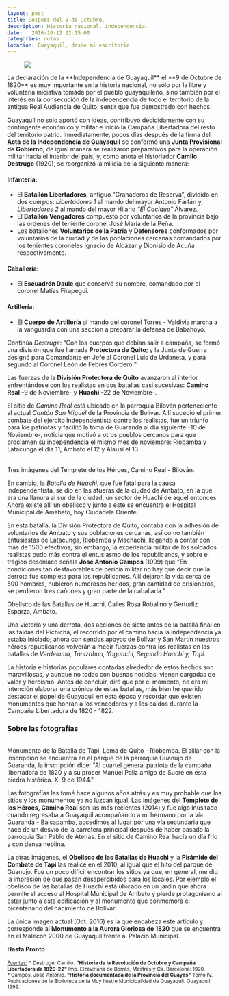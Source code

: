 ```yaml
---
layout: post
title: Después del 9 de Octubre.
description: Historia nacional, independencia.
date:   2016-10-12 22:15:00
categories: notas
location: Guayaquil, desde mi escritorio.
---
```


<figure><img src="/assets/aurora.jpg"/></figure>La declaración de la **Independencia de Guayaquil** el **9 de Octubre de 1820** es muy importante en la historia nacional, no sólo por la libre y voluntaria iniciativa tomada por el pueblo guayaquileño, sino también por el interés en la consecución de la independencia de todo el territorio de la antigua Real Audiencia de Quito, sentir que fue demostrado con hechos.

Guayaquil no sólo aportó con ideas, contribuyó decididamente con su contingente económico y militar e inició la Campaña Libertadora del resto del territorio patrio. Inmediatamente, pocos días después de la firma del **Acta de la Independencia de Guayaquil** se conformó una **Junta Provisional de Gobierno**, de igual manera se realizaron preparativos para la operación militar hacia el interior del país; y, como anota el historiador **Camilo Destruge** (1920), se reorganizó la milicia de la siguiente manera:

#### Infantería:
- El **Batallón Libertadores**, antiguo “Granaderos de Reserva”, dividido en dos cuerpos: *Libertadores 1* al mando del mayor Antonio Farfán y, *Libertadores 2* al mando del mayor Hilario *“El Cacique”* Álvarez.
- El **Batallón Vengadores** compuesto por voluntarios de la provincia bajo las órdenes del teniente coronel José María de la Peña.
- Los batallones **Voluntarios de la Patria** y **Defensores** conformados por voluntarios de la ciudad y de las poblaciones cercanas comandados por los tenientes coroneles Ignacio de Alcázar y Dionisio de Acuña respectivamente.

#### Caballería:
- El **Escuadrón Daule** que conservó su nombre, comandado por el coronel Matías Firapegui.

#### Artillería:
- El **Cuerpo de Artillería** al mando del coronel Torres - Valdivia marcha a la vanguardia con una sección a preparar la defensa de Babahoyo.

Continúa *Destruge*: <q>Con los cuerpos que debían salir a campaña, se formó una división que fue llamada **Protectora de Quito**; y la Junta de Guerra designó para Comandante en Jefe al Coronel Luis de Urdaneta, y para segundo al Coronel León de Febres Cordero.</q>

Las fuerzas de la **División Protectora de Quito** avanzaron al interior enfrentándose con los realistas en dos batallas casi sucesivas: **Camino Real** -9 de Noviembre- y **Huachi** -22 de Noviembre-.

El sitio de *Camino Real* está ubicado en la parroquia Bilován perteneciente al actual *Cantón San Miguel* de la Provincia de Bolívar. Allí sucedió el primer combate del ejército independentista contra los realistas, fue un triunfo para los patriotas y facilitó la toma de Guaranda al día siguiente -10 de Noviembre-, noticia que motivó a otros pueblos cercanos para que proclamen su independencia el mismo mes de noviembre: Riobamba y Latacunga el día 11, Ambato el 12 y Alausí el 13.

<section class="fluido">
				<div class="gallery">
				<a href="/assets/real.jpg" title="" data-fluidbox class="col-1"><img src="/assets/real.jpg" alt="" title="" /></a>
				<a href="/assets/real_1.jpg" title="" data-fluidbox class="col-2"><img src="/assets/real_1.jpg" alt="" title="" /></a>
				<a href="/assets/real_2.jpg" title="" data-fluidbox class="col-2"><img src="/assets/real_2.jpg" alt="" title="" /></a>
				<figcaption>Tres imágenes del Templete de los Héroes, Camino Real - Bilován. </figcaption>
				</div>
</section>

En cambio, la *Batalla de Huachi*, que fue fatal para la causa independentista, se dio en las afueras de la ciudad de Ambato, en la que era una llanura al sur de la ciudad, un sector de Huachi de aquel entonces. Ahora existe allí un obelisco y junto a este se encuentra el Hospital Municipal de Amabato, hoy Ciudadela Oriente.

En esta batalla, la División Protectora de Quito, contaba con la adhesión de voluntarios de Ambato y sus poblaciones cercanas, así como también entusiastas de Latacunga, Riobamba y Machachi, llegando a contar con más de 1500 efectivos; sin embargo, la experiencia militar de los soldados realistas pudo más contra el entusiasmo de los republicanos, y sobre el trágico desenlace señala **José Antonio Campos** (1999) que <q>En condiciones tan desfavorables de pericia militar no hay que decir que la derrota fue completa para los republicanos. Allí dejaron la vida cerca de 500 hombres, hubieron numerosos heridos, gran cantidad de prisioneros, se perdieron tres cañones y gran parte de la caballada.</q>

<section class="fluido">
				<div class="gallery">
				<a href="/assets/huachi.jpg" title="" data-fluidbox class="col-1"><img src="/assets/huachi.jpg" alt="" title="" /></a>
				<figcaption>Obelisco de las Batallas de Huachi, Calles Rosa Robalino y Gertudiz Esparza, Ambato.</figcaption>
				</div>
</section>

Una victoria y una derrota, dos acciones de siete antes de la batalla final en las faldas del Pichicha, el recorrido por el camino hacia la independencia ya estaba iniciado; ahora con sendos apoyos de Bolívar y San Martín nuestros héroes republicanos volverán a medir fuerzas contra los realistas en las batallas de *Verdeloma, Tanizahua, Yaguachi, Segundo Huachi y, Tapi*.

La historia e historias populares contadas alrededor de estos hechos son maravillosas, y aunque no todas con buenas noticias,  vienen cargadas de valor y heroísmo. Antes de concluir, diré que por el momento, no era mi intención elaborar una crónica de estas batallas, más bien he querido destacar el papel de Guayaquil en esta época y recordar que existen monumentos que honran a los vencedores y a los caídos durante la Campaña Libertadora de 1820 - 1822.

### Sobre las fotografías

<section class="fluido">
				<div class="gallery">
				<a href="/assets/tapi.jpg" title="" data-fluidbox class="col-1"><img src="/assets/tapi.jpg" alt="" title="" /></a>
				<a href="/assets/tapi_1.jpg" title="" data-fluidbox class="col-2"><img src="/assets/tapi_1.jpg" alt="" title="" /></a>
				<a href="/assets/guanujo.jpg" title="" data-fluidbox class="col-2"><img src="/assets/guanujo.jpg" alt="" title="" /></a>
				<figcaption>Monumento de la Batalla de Tapi, Loma de Quito - Riobamba. El sillar con la inscripción se encuentra en el parque de la parroquia Guanujo de Guaranda, la inscripción dice: "Al cuartel general patriota de la campaña libertadora de 1820 y a su prócer Manuel Paliz amigo de Sucre en esta piedra histórica. X. 9 de 1944."</figcaption>
				</div>
</section>

Las fotografías las tomé hace algunos años atrás y es muy probable que los sitios y los monumentos ya no luzcan igual. Las imágenes del **Templete de los Héroes, Camino Real** son las más recientes (2014) y fue algo inusitado cuando regresaba a Guayaquil acompañando a mi hermano por la vía Guaranda - Balsapamba, accedimos al lugar por una vía secundaria que nace de un desvío de la carretera principal después de haber pasado la parroquia San Pablo de Atenas. En el sitio de Camino Real hacía un día frío y con densa neblina.

La otras imágenes, el **Obelisco de las Batallas de Huachi** y la **Pirámide del Combate de Tapi** las realicé en el 2010, al igual que el hito del parque de Guanujo. Fue un poco difícil encontrar los sitios ya que, en general, me dio la impresión de que pasan desapercibidos para los locales. Por ejemplo el obelisco de las batallas de Huachi está ubicado en un jardín que ahora permite el acceso al Hospital Municipal de Ambato y pierde protagonismo al estar junto a esta edificación y al monumento que conmemora el bicentenario del nacimiento de Bolívar.

La única imagen actual (Oct. 2016) es la que encabeza este artículo y corresponde al **Monumento a la Aurora Gloriosa de 1820** que se encuentra en el Malecón 2000 de Guayaquil frente al Palacio Municipal.

**Hasta Pronto**

<small><u>Fuentes:</u></small>
<small>\* Destruge, Camilo. **"Historia de la Revolución de Octubre y Campaña Libertadora de 1820-22"** Imp. Elzeviriana de Borrás, Mestres y Ca. Barcelona: 1920. <br />\* Campos, José Antonio. **"Historia documentada de la Provincia del Guayas"** Tomo IV. Publicaciones de la Biblioteca de la Muy Ilustre Municipalidad de Guayaquil. Guayaquil: 1999.</small>
